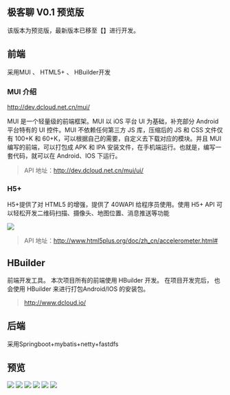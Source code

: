 ## 极客聊 V0.1 预览版
该版本为预览版，最新版本已移至【】进行开发。

## 前端
采用MUI 、 HTML5+ 、 HBuilder开发

### MUI 介绍

http://dev.dcloud.net.cn/mui/

MUI 是一个轻量级的前端框架。MUI 以 iOS 平台 UI 为基础，补充部分 Android 平台特有的 UI 控件。MUI 不依赖任何第三方 JS 库，压缩后的 JS 和 CSS 文件仅有 100+K 和 60+K，可以根据自己的需要，自定义去下载对应的模块。并且 MUI 编写的前端，可以打包成 APK 和 IPA 安装文件，在手机端运行。也就是，编写一套代码，就可以在 Android、IOS 下运行。

> API 地址：http://dev.dcloud.net.cn/mui/ui/

### H5+

H5+提供了对 HTML5 的增强，提供了 40WAPI 给程序员使用。使用 H5+ API 可以轻松开发二维码扫描、摄像头、地图位置、消息推送等功能

![](https://github.com/geekerstar/geek-chat-server/blob/master/img/7.jpg)

> API 地址：http://www.html5plus.org/doc/zh_cn/accelerometer.html#

## HBuilder
   
前端开发工具。 本次项目所有的前端使用 HBuilder 开发。 在项目开发完后， 也会使用 HBuilder 来进行打包Android/IOS 的安装包。

> http://www.dcloud.io/

## 后端
采用Springboot+mybatis+netty+fastdfs

## 预览
![](https://github.com/geekerstar/geek-chat-server/blob/master/img/1.jpg)
![](https://github.com/geekerstar/geek-chat-server/blob/master/img/2.jpg)
![](https://github.com/geekerstar/geek-chat-server/blob/master/img/3.jpg)
![](https://github.com/geekerstar/geek-chat-server/blob/master/img/4.jpg)
![](https://github.com/geekerstar/geek-chat-server/blob/master/img/5.jpg)
![](https://github.com/geekerstar/geek-chat-server/blob/master/img/6.jpg)







